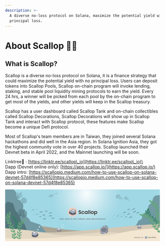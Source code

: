 ```yaml
---
description: >-
  A diverse no-loss protocol on Solana, maximize the potential yield with no
  principal loss.
---
```


# About Scallop 🦪🍴

## **What is Scallop?**

Scallop is a diverse no-loss protocol on Solana, it is a finance strategy that could maximize the potential yield with no principal loss. Users can deposit tokens into Scallop Pools, Scallop on-chain program will invoke lending, staking, and stable pool liquidity mining protocols to earn the yield. Every 24 hrs, a winner will be picked from each pool by the on-chain program to get most of the yields, and other yields will keep in the Scallop treasury.

Scallop has a user dashboard called Scallop Tank and on-chain collectibles called Scallop Decorations, Scallop Decorations will show up in Scallop Tank and interact with Scallop protocol, these features make Scallop become a unique Defi protocol.

Most of Scallop's team members are in Taiwan, they joined several Solana hackathons and did well in the Asia region. In Solana Ignition Asia, they got the highest community vote in over 40 projects. Scallop launched their Devnet beta in April 2022, and the Mainnet launching will be soon.

Linktree🌲 : [https://linktr.ee/scallop\_io](https://linktr.ee/scallop\_io)\
\
Dapp (Devnet online only): [https://app.scallop.io/](https://app.scallop.io/) \
Dapp intro: [https://scallopio.medium.com/how-to-use-scallop-on-solana-devnet-57d4f8e85365](https://scallopio.medium.com/how-to-use-scallop-on-solana-devnet-57d4f8e85365)

![](.gitbook/assets/scallop-feng-mian-0926.png)
